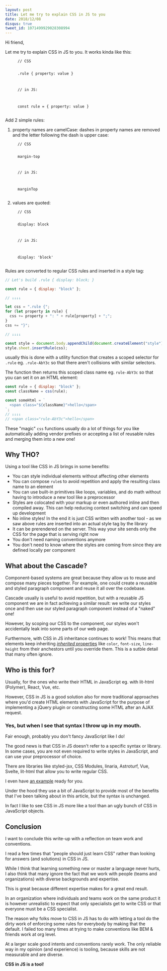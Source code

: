 ```yaml
---
layout: post
title: Let me try to explain CSS in JS to you
date: 2018/12/08
disqus: true
tweet_id: 1071499929028308994
---
```


Hi friend,

Let me try to explain CSS in JS to you. It works kinda like this:

<figure class="highlight">
<pre><code>// CSS

.rule {
property: value
}

// in JS:

const rule = {
property: value
}</code></pre>

</figure>

Add 2 simple rules:

1. property names are camelCase: dashes in property names are removed and the letter following the dash is upper case:

<figure class="highlight">
<pre><code>// CSS

margin-top

// in JS:

marginTop</code></pre>

</figure>

2. values are quoted:

<figure class="highlight">
<pre><code>// CSS

display: block

// in JS:

display: 'block'</code></pre>

</figure>

Rules are converted to regular CSS rules and inserted in a style tag:

```javascript
// Let's build .rule { display: block; }

const rule = { display: "block" };

// ↓↓↓↓

let css = ".rule {";
for (let property in rule) {
  css += property + ": " + rule[property] + ";";
}
css += "}";

// ↓↓↓↓

const style = document.body.appendChild(document.createElement("style"));
style.sheet.insertRule(css);
```

usually this is done with a utility function that creates a scoped selector for `.rule` eg. `.rule-AbY3c` so that there aren't collisions with similar selectors.

The function then returns this scoped class name eg. `rule-AbY3c` so that you can set it on an HTML element:

```javascript
const rule = { display: "block" };
const className = css(rule);

const someHtml = `
  <span class="${className}">hello</span>
`;
// ↓↓↓↓
// <span class="rule-AbY3c">hello</span>
```

These "magic" `css` functions usually do a lot of things for you like automatically adding vendor prefixes or accepting a list of reusable rules and merging them into a new one!

## Why THO?

Using a tool like CSS in JS brings in some benefits:

- You can style individual elements without affecting other elements
- You can compose `rule`s to avoid repetition and apply the resulting class name to an element
- You can use built-in primitives like loops, variables, and do math without having to introduce a new tool like a preprocessor
- Styles are colocated with your markup or even authored inline and then compiled away. This can help reducing context switching and can speed up development
- No inline styles! In the end it is just CSS written with another tool - as we saw above rules are inserted into an actual style tag by the library
- It can be prerendered on the server. This way your site sends only the CSS for the page that is serving right now
- You don't need naming conventions anymore
- You don't need to know where the styles are coming from since they are defined locally per component

## What about the Cascade?

Component-based systems are great because they allow us to reuse and compose many pieces together. For example, one could create a reusable and styled paragraph component and reuse it all over the codebase.

Cascade usually is useful to avoid repetition, but with a reusable JS component we are in fact achieving a similar result: we write our styles once and then use our styled paragraph component instead of a "naked" one!

However, by scoping our CSS to the component, our styles won't accidentally leak into some parts of our web page.

Furthermore, with CSS in JS inheritance continues to work! This means that elements keep inheriting [_inherited_ properties](https://developer.mozilla.org/en-US/docs/Web/CSS/inheritance#Inherited_properties) like `color`, `font-size`, `line-height` from their anchestors until you override them. This is a sutble detail that many often ignore.

## Who is this for?

Usually, for the ones who write their HTML in JavaScript eg. with lit-html (Polymer), React, Vue, etc.

However, CSS in JS is a good solution also for more traditional approaches where you'd create HTML elements with JavaScript for the purpose of implementing a jQuery plugin or constructing some HTML after an AJAX request.

### Yes, but when I see that syntax I throw up in my mouth.

Fair enough, probably you don't fancy JavaScript like I do!

The good news is that CSS in JS doesn't refer to a specific syntax or library. In some cases, you are not even required to write styles in JavaScript, and can use your preprocessor of choice.

There are libraries like styled-jsx, CSS Modules, linaria, Astroturf, Vue, Svelte, lit-html that allow you to write regular CSS.

I even have [an example](https://twitter.com/giuseppegurgone/status/1061255277033504769) ready for you.

Under the hood they use a bit of JavaScript to provide most of the benefits that I've been talking about in this article, but the syntax is unchanged.

In fact I like to see CSS in JS more like a tool than an ugly bunch of CSS in JavaScript objects.

## Conclusion

I want to conclude this write-up with a reflection on team work and conventions.

I read a few times that "people should just learn CSS" rather than looking for answers (and solutions) in CSS in JS.

While I think that learning something new or master a language never hurts, I also think that many ignore the fact that we work with people (teams and organizations) with diverse backgrounds and expertise.

This is great because different expertise makes for a great end result.

In an organization where individuals and teams work on the same product it is however unrealistic to expect that only specialists get to write CSS or that everyone must be a CSS specialist.

The reason why folks move to CSS in JS has to do with letting a tool do the dirty work of enforcing some rules for everybody by making that the default. I failed too many times at trying to make conventions like BEM & friends work at org level.

At a larger scale good intents and conventions rarely work. The only reliable way in my opinion (and experience) is tooling, because skills are not measurable and are diverse.

**CSS in JS is a tool**!
